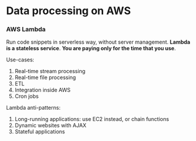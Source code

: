 # Data processing on AWS

### AWS Lambda

Run code snippets in serverless way,
without server management.
**Lambda is a stateless service**.
**You are paying only for the time that you use**.

Use-cases:
1. Real-time stream processing
2. Real-time file processing
3. ETL
4. Integration inside AWS
5. Cron jobs

Lambda anti-patterns:
1. Long-running applications: use EC2 instead, or chain functions
2. Dynamic websites with AJAX
3. Stateful applications

